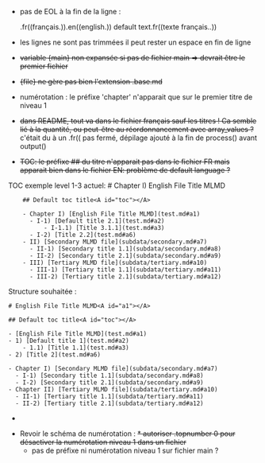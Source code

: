 * pas de EOL à la fin de la ligne :

    .fr((français.)).en((english.))
    default text.fr((texte français..))

* les lignes ne sont pas trimmées il peut rester un espace en fin de ligne

* ~~variable {main} non expansée si pas de fichier main => devrait être le premier fichier~~

* ~~{file} ne gère pas bien l'extension .base.md~~

* numérotation : le préfixe 'chapter' n'apparait que sur le premier titre de niveau 1

* ~~dans README, tout va dans le fichier français sauf les titres ! Ca semble lié à la quantité, ou peut-être au réordonnancement avec array_values ?~~ c'était du à un .fr(( pas fermé, dépilage ajouté à la fin de process() avant output()

* ~~TOC: le préfixe ## du titre n'apparait pas dans le fichier FR mais apparait bien dans le fichier EN: problème de default language ?~~

TOC exemple level 1-3 actuel:
        # Chapter I) English File Title MLMD<A id="a1"></A>

        ## Default toc title<A id="toc"></A>

        - Chapter I) [English File Title MLMD](test.md#a1)
          - I-1) [Default title 2.1](test.md#a2)
              - I-1.1) [Title 3.1.1](test.md#a3)
          - I-2) [Title 2.2](test.md#a6)
        - II) [Secondary MLMD file](subdata/secondary.md#a7)
          - II-1) [Secondary title 1.1](subdata/secondary.md#a8)
          - II-2) [Secondary title 2.1](subdata/secondary.md#a9)
        - III) [Tertiary MLMD file](subdata/tertiary.md#a10)
          - III-1) [Tertiary title 1.1](subdata/tertiary.md#a11)
          - III-2) [Tertiary title 2.1](subdata/tertiary.md#a12)

Structure souhaitée :

    # English File Title MLMD<A id="a1"></A>

    ## Default toc title<A id="toc"></A>

    - [English File Title MLMD](test.md#a1)
    - 1) [Default title 1](test.md#a2)
        - 1.1) [Title 1.1](test.md#a3)
    - 2) [Title 2](test.md#a6)
  
    - Chapter I) [Secondary MLMD file](subdata/secondary.md#a7)
      - I-1) [Secondary title 1.1](subdata/secondary.md#a8)
      - I-2) [Secondary title 2.1](subdata/secondary.md#a9)
    - Chapter II) [Tertiary MLMD file](subdata/tertiary.md#a10)
      - II-1) [Tertiary title 1.1](subdata/tertiary.md#a11)
      - II-2) [Tertiary title 2.1](subdata/tertiary.md#a12)
  - 
* Revoir le schéma de numérotation :
  ~~* autoriser .topnumber 0 pour désactiver la numérotation niveau 1 dans un fichier~~
  * pas de préfixe ni numérotation niveau 1 sur fichier main ?
